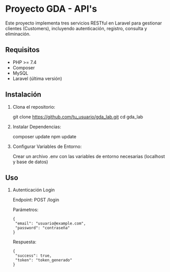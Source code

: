 # Proyecto GDA - API's

Este proyecto implementa tres servicios RESTful en Laravel para gestionar clientes (Customers), incluyendo autenticación, registro, consulta y eliminación.

## Requisitos

- PHP >= 7.4
- Composer
- MySQL
- Laravel (última versión)

## Instalación

1. Clona el repositorio:

   git clone https://github.com/tu_usuario/gda_lab.git
   cd gda_lab
   
3. Instalar Dependencias:

    composer update
    npm update

4. Configurar Variables de Entorno:

    Crear un archivo .env con las variables de entorno necesarias (localhost y base de datos)

## Uso
1. Autenticación
   Login

    Endpoint: POST /login

    Parámetros:
   
       {
        "email": "usuario@example.com",
        "password": "contraseña"
       }

   Respuesta:
   
       {
        "success": true,
        "token": "token_generado"
       }



